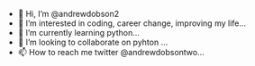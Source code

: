 - 👋 Hi, I’m @andrewdobson2
- 👀 I’m interested in coding, career change, improving my life...
- 🌱 I’m currently learning python...
- 💞️ I’m looking to collaborate on pyhton ...
- 📫 How to reach me twitter @andrewdobsontwo...

<!---
andrewdobson2/andrewdobson2 is a ✨ special ✨ repository because its `README.md` (this file) appears on your GitHub profile.
You can click the Preview link to take a look at your changes.
--->
